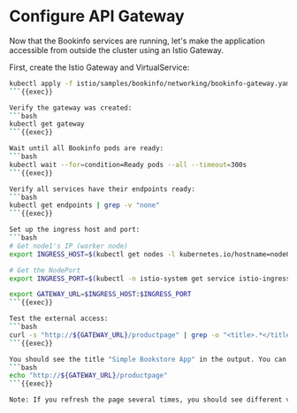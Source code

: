 # Configure API Gateway

Now that the Bookinfo services are running, let's make the application accessible from outside the cluster using an Istio Gateway.

First, create the Istio Gateway and VirtualService:
```bash
kubectl apply -f istio/samples/bookinfo/networking/bookinfo-gateway.yaml
```{{exec}}

Verify the gateway was created:
```bash
kubectl get gateway
```{{exec}}

Wait until all Bookinfo pods are ready:
```bash
kubectl wait --for=condition=Ready pods --all --timeout=300s
```{{exec}}

Verify all services have their endpoints ready:
```bash
kubectl get endpoints | grep -v "none"
```{{exec}}

Set up the ingress host and port:
```bash
# Get node1's IP (worker node)
export INGRESS_HOST=$(kubectl get nodes -l kubernetes.io/hostname=node01 -o jsonpath='{.items[0].status.addresses[?(@.type=="InternalIP")].address}')

# Get the NodePort
export INGRESS_PORT=$(kubectl -n istio-system get service istio-ingressgateway -o jsonpath='{.spec.ports[?(@.name=="http2")].nodePort}')

export GATEWAY_URL=$INGRESS_HOST:$INGRESS_PORT
```{{exec}}

Test the external access:
```bash
curl -s "http://${GATEWAY_URL}/productpage" | grep -o "<title>.*</title>"
```{{exec}}

You should see the title "Simple Bookstore App" in the output. You can also access the application in your browser at:
```bash
echo "http://${GATEWAY_URL}/productpage"
```{{exec}}

Note: If you refresh the page several times, you should see different versions of reviews shown in the product page, presented in a round robin style (red stars, black stars, no stars). 